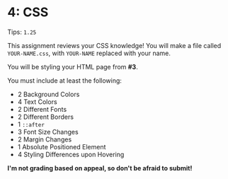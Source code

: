 # 4: CSS

Tips: `1.25`

This assignment reviews your CSS knowledge!
You will make a file called `YOUR-NAME.css`, with `YOUR-NAME` replaced with your name.

You will be styling your HTML page from **#3**.

You must include at least the following:

- 2 Background Colors
- 4 Text Colors
- 2 Different Fonts
- 2 Different Borders
- 1 `::after`
- 3 Font Size Changes
- 2 Margin Changes
- 1 Absolute Positioned Element
- 4 Styling Differences upon Hovering

**I'm not grading based on appeal, so don't be afraid to submit!**
